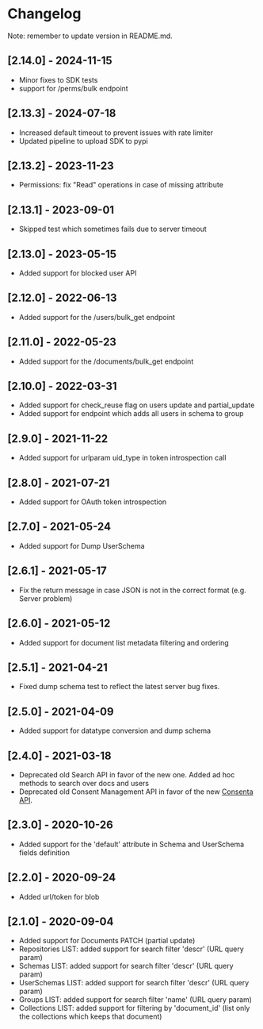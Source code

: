 # Changelog

Note: remember to update version in README.md.

## [2.14.0] - 2024-11-15
- Minor fixes to SDK tests
- support for /perms/bulk endpoint

## [2.13.3] - 2024-07-18
- Increased default timeout to prevent issues with rate limiter
- Updated pipeline to upload SDK to pypi

## [2.13.2] - 2023-11-23
- Permissions: fix "Read" operations in case of missing attribute

## [2.13.1] - 2023-09-01
- Skipped test which sometimes fails due to server timeout

## [2.13.0] - 2023-05-15
- Added support for blocked user API

## [2.12.0] - 2022-06-13
- Added support for the /users/bulk_get endpoint

## [2.11.0] - 2022-05-23
- Added support for the /documents/bulk_get endpoint 

## [2.10.0] - 2022-03-31
- Added support for check_reuse flag on users update and partial_update 
- Added support for endpoint which adds all users in schema to group

## [2.9.0] - 2021-11-22
- Added support for urlparam uid_type in token introspection call

## [2.8.0] - 2021-07-21
- Added support for OAuth token introspection

## [2.7.0] - 2021-05-24
- Added support for Dump UserSchema

## [2.6.1] - 2021-05-17
- Fix the return message in case JSON is not in the correct format (e.g. Server problem)

## [2.6.0] - 2021-05-12
- Added support for document list metadata filtering and ordering

## [2.5.1] - 2021-04-21
- Fixed dump schema test to reflect the latest server bug fixes.

## [2.5.0] - 2021-04-09
- Added support for datatype conversion and dump schema

## [2.4.0] - 2021-03-18
- Deprecated old Search API in favor of the new one. Added ad hoc methods to
  search over docs and users
- Deprecated old Consent Management API in favor of the new 
  [Consenta API](https://docs.chino.io/consent/consentame/docs/v1).

## [2.3.0] - 2020-10-26 
- Added support for the 'default' attribute in Schema and UserSchema fields
  definition

## [2.2.0] - 2020-09-24 
- Added url/token for blob

## [2.1.0] - 2020-09-04
- Added support for Documents PATCH (partial update)
- Repositories LIST: added support for search filter 'descr' (URL query param)
- Schemas LIST: added support for search filter 'descr' (URL query param)
- UserSchemas LIST: added support for search filter 'descr' (URL query param)
- Groups LIST: added support for search filter 'name' (URL query param)
- Collections LIST: added support for filtering by 'document_id' (list only the
  collections which keeps that document)
